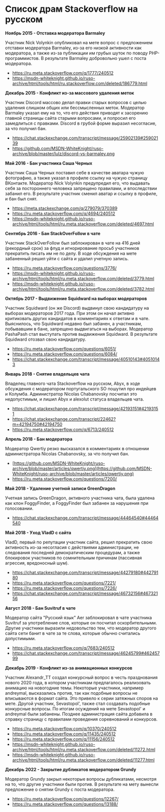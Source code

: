 # Список драм Stackoverflow на русском

**Ноябрь 2015 - Отставка модератора Barmaley**

Участник Nick Volynkin опубликовал на мете вопрос с предложением отставки модератора Barmaley, из-за его низкой активности как модератора, а также из-за публикации им грубых шуток по поводу PHP-программистов. В результате Barmaley добровольно ушел с поста модератора.
- https://ru.meta.stackoverflow.com/q/1777/240512
- https://msdn-whiteknight.github.io/ruso-archive/html/tools/html/ru.stackoverflow.com/deleted/186779.html

**Декабрь 2015 - Конфликт из-за массового удаления меток**

Участник Discord массово делал правки старых вопросов с целью удаления слишком общих или бессмысленных меток. Модератор Barmaley указал ему на то, что его действия приводят к засорению главной страницы сайта старыми вопросами, и попросил его замедлиться с правками. Discord в грубой форме выразил несогласие, за что получил бан.
- https://chat.stackexchange.com/transcript/message/25902139#25902139
- https://github.com/MSDN-WhiteKnight/ruso-archive/blob/master/lulz/discord-vs-barmaley.png

**Май 2016 - Бан участника Саша Черных**

Участник Саша Черных поставил себе в качестве аватара чужую фотографию, а также указал в профиле ссылку на чужую страницу ВКонтакте. Модератор Nick Volynkin предупредил его, что выдавать себя за постороннего человека запрещено правилами, и впоследствии забанил его. В результате участник сменил аватар и ссылку в профиле, и бан был снят.
- https://meta.stackexchange.com/q/279079/370389
- https://ru.meta.stackoverflow.com/q/4694/240512
- https://msdn-whiteknight.github.io/ruso-archive/html/tools/html/ru.meta.stackoverflow.com/deleted/4697.html

**Сентябрь 2016 - Бан StackOverFollow в чате**

Участник StackOverFollow был заблокирован в чате на 416 дней (рекордный срок) за флуд и игнорирование просьб участников прекратить писать им не по делу. В ходе обсуждения на мете забаненный решил уйти с сайта и удалил учетную запись.
- https://ru.meta.stackoverflow.com/questions/3776/
- https://msdn-whiteknight.github.io/ruso-archive/html/tools/html/ru.meta.stackoverflow.com/deleted/3779.html
- https://msdn-whiteknight.github.io/ruso-archive/html/tools/html/ru.meta.stackoverflow.com/deleted/3782.html

**Октябрь 2017 - Выдвижение Squidward на выборах модераторов**

Участник Squidward (он же Discord) выдвинул свою кандидатуру на выборах модераторов 2017 года. При этом он начал активно критиковать других кандидатов в комментариях к ответам и в чате. Выяснилось, что Squidward недавно был забанен, а участникам, побывавшим в бане, запрещено выдвигаться на выборах. Модератор PashaPash стал выступать против выдвижения Squidward. В результате Squidward отозвал свою кандидатуру.

- https://ru.meta.stackoverflow.com/questions/6051/
- https://ru.meta.stackoverflow.com/questions/6084/
- https://chat.stackexchange.com/transcript/message/40510143#40510143

**Январь 2018 - Снятие владельцев чата**

Владелец главного чата Stackoverflow на русском, Abyx, в ходе обсуждения с модератором португальского SO пошутил про индейцев и Колумба. Администратор Nicolas Chabanovsky посчитал это недопустимым, и лишил Abyx и alexolut статуса владельцев чата.
- https://chat.stackexchange.com/transcript/message/42193151#42193151
- https://chat.stackexchange.com/transcript/22462?m=42194750#42194750
- https://ru.meta.stackoverflow.com/q/6713/240512

**Апрель 2018 - Бан модератора**

Модератор Qwertiy резко высказался в комментариях в отношении администратора Nicolas Chabanovsky, за что получил бан.
- [https://github.com/MSDN-WhiteKnight/ruso-archive/blob/master/articles/qwertiy.png](https://github.com/MSDN-WhiteKnight/ruso-archive/blob/master/articles/qwertiy.png)
- https://ru.meta.stackoverflow.com/questions/7200/

**Май 2018 - Удаление учетной записи GreenDragon**

Учетная запись GreenDragon, активного участника чата, была удалена как клон FoggyFinder, а FoggyFinder был забанен за нарушения при голосовании.
- https://chat.stackexchange.com/transcript/message/44464540#44464540

**Май 2018 - Уход VladD с сайта**

VladD, первый по репутации участник сайта, решил прекратить свою активность из-за несогласия с действиями администрации, не следования последней демократическим процедурам, а также блокировок участников по сомнительным причинам (пассивная агрессия, вредоносный шум).
- https://chat.stackexchange.com/transcript/message/44279180#44279180
- https://ru.meta.stackoverflow.com/questions/7221/
- https://ru.meta.stackoverflow.com/questions/7226/
- https://chat.stackexchange.com/transcript/message/46732156#46732156

**Август 2018 - Бан Suvitruf в чате**

Модератор сайта "Русский язык" Aer заблокировал в чате участника Suvitruf за употребление слов, которые он посчитал оскорбительными. Другие участники выразили недовольство тем, что модератор другого сайта сети банит в чате за те слова, которые обычно считались допустимыми.
- https://ru.meta.stackoverflow.com/q/7683/240512
- https://chat.stackexchange.com/transcript/message/46245799#46245799

**Декабрь 2019 - Конфликт из-за анимационных конкурсов**

Участник Alexandr_TT создал конкурсный вопрос в честь празднования нового 2020 года, в котором участникам предлагалось реализовать анимацию на новогодние темы. Некоторые участники, например andreymal, высказались против, так как подобные вопросы не вписываются в формат сайта. Это привело к серии затяжных споров на мете. Другой участник, Sevastopol', также стал создавать подобные конкурсные вопросы. По итогам осуждений на мете Sevastopol' и andreymal были забанены. Позднее администрация сайта добавила в справку страницу с правилами проведения соревнований и конкурсов.
- https://ru.meta.stackoverflow.com/q/10370/240512
- https://ru.meta.stackoverflow.com/q/11435/240512
- https://ru.meta.stackoverflow.com/q/11156/240512
- https://msdn-whiteknight.github.io/ruso-archive/html/tools/html/ru.meta.stackoverflow.com/deleted/11272.html
- https://msdn-whiteknight.github.io/ruso-archive/html/tools/html/ru.meta.stackoverflow.com/deleted/11277.html

**Декабрь 2022 - Закрытие дубликатов модератором Grundy**

Модератор Grundy закрыл некоторые вопросы дубликатами, несмотря на то, что другие участники были против. В результате на мету вынесли предложение о снятии Grundy с поста модератора.
- https://ru.meta.stackoverflow.com/questions/12267/
- https://ru.meta.stackoverflow.com/questions/13188/
